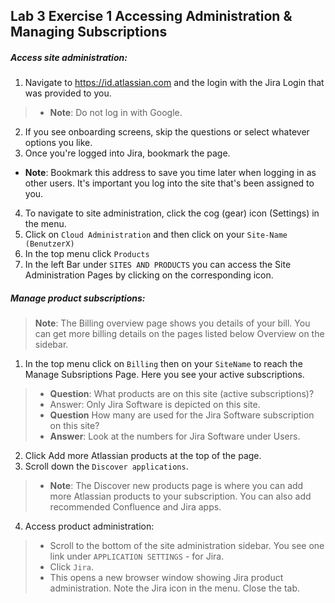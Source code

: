 ## Lab 3 Exercise 1 Accessing Administration & Managing Subscriptions
##### Access site administration:
 1. Navigate to https://id.atlassian.com and the login with the Jira Login that was provided to you.

>  * **Note**: Do not log in with Google.
 2. If you see onboarding screens, skip the questions or select whatever options you like. 
 3. Once you're logged into Jira, bookmark the page.
 * **Note**: Bookmark this address to save you time later when logging in as other users. It's important you log into the site that's been assigned to you.
 4. To navigate to site administration, click the cog (gear) icon (Settings) in the menu. 
 5. Click on `Cloud Administration` and then click on your `Site-Name (BenutzerX)`
 6. In the top menu click `Products`
 7. In the left Bar under `SITES AND PRODUCTS` you can access the Site Administration Pages by clicking on the corresponding icon. 



##### Manage product subscriptions:
> **Note**: The Billing overview page shows you details of your bill. You can get more billing details on the pages listed below Overview on the sidebar.


1. In the top menu click on `Billing` then on your `SiteName` to reach the Manage Subsriptions Page. Here you see your active subscriptions.
> * **Question**: What products are on this site (active subscriptions)?
> * Answer: Only Jira Software is depicted on this site.
> * **Question** How many are used for the Jira
Software subscription on this site?
>* **Answer**: Look at the numbers for Jira Software under Users.
2. Click Add more Atlassian products at the top of the page. 
3. Scroll down the `Discover applications`.
> * **Note**: The Discover new products page is where you can add more Atlassian products to your subscription. You can also add recommended Confluence and Jira apps.
4. Access product administration:
> - Scroll to the bottom of the site administration sidebar. You see one link under
`APPLICATION SETTINGS` - for Jira.
> - Click `Jira`.
> - This opens a new browser window showing Jira product administration. Note the Jira icon in the menu. Close the tab.


